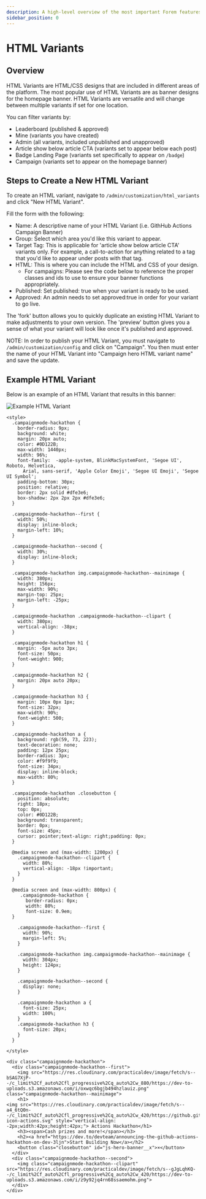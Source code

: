 ```yaml
---
description: A high-level overview of the most important Forem features.
sidebar_position: 0
---
```


# HTML Variants

## Overview

HTML Variants are HTML/CSS designs that are included in different areas of the platform. The most popular use of HTML Variants are as banner designs for the homepage banner. HTML Variants are versatile and will change between multiple variants if set for one location.

You can filter variants by:

* Leaderboard (published & approved)
* Mine (variants you have created)
* Admin (all variants, included unpublished and unapproved)
* Article show below article CTA (variants set to appear below each post)
* Badge Landing Page (variants set specifically to appear on `/badge`)
* Campaign (variants set to appear on the homepage banner) 

## Steps to Create a New HTML Variant

To create an HTML variant, navigate to `/admin/customization/html_variants` and click "New HTML Variant".

Fill the form with the following:

* Name: A descriptive name of your HTML Variant \(i.e. GithHub Actions Campaign Banner\)
* Group: Select which area you'd like this variant to appear.
* Target Tag: This is applicable for 'article show below article CTA' variants only. For example, a call-to-action for anything related to a tag that you'd like to appear under posts with that tag.
* HTML: This is where you can include the HTML and CSS of your design. 
  * For campaigns: Please see the code below to reference the proper classes and ids to use to ensure your banner functions appropriately.
* Published: Set published: true when your variant is ready to be used.
* Approved: An admin needs to set approved:true in order for your variant to go live.

The 'fork' button allows you to quickly duplicate an existing HTML Variant to make adjustments to your own version. The 'preview' button gives you a sense of what your variant will look like once it's published and approved.

NOTE: In order to publish your HTML Variant, you must navigate to `/admin/customization/config` and click on "Campaign". You then must enter the name of your HTML Variant into "Campaign hero HTML variant name" and save the update.

## Example HTML Variant

Below is an example of an HTML Variant that results in this banner: 

![Example HTML Variant](https://user-images.githubusercontent.com/16007075/121434737-c339b000-c94b-11eb-90f5-ef95d5edb9cc.png)

```text
<style>
  .campaignmode-hackathon {
    border-radius: 9px;
    background: white;
    margin: 20px auto;
    color: #0D122B;
    max-width: 1440px;
    width: 96%;
    font-family:  -apple-system, BlinkMacSystemFont, 'Segoe UI', Roboto, Helvetica,
      Arial, sans-serif, 'Apple Color Emoji', 'Segoe UI Emoji', 'Segoe UI Symbol';
    padding-bottom: 30px;
    position: relative;
    border: 2px solid #dfe3e6;
    box-shadow: 2px 2px 2px #dfe3e6;
  }
  
  .campaignmode-hackathon--first {
    width: 50%;
    display: inline-block;
    margin-left: 10%;
  }

  .campaignmode-hackathon--second {
    width: 30%;
    display: inline-block;
  }

  .campaignmode-hackathon img.campaignmode-hackathon--mainimage {
    width: 380px;
    height: 156px;
    max-width: 90%;
    margin-top: 25px;
    margin-left: -25px;
  }

  .campaignmode-hackathon .campaignmode-hackathon--clipart {
    width: 380px;
    vertical-align: -38px;
  }

  .campaignmode-hackathon h1 {
    margin: -5px auto 3px;
    font-size: 50px;
    font-weight: 900;
  }

  .campaignmode-hackathon h2 {
    margin: 20px auto 20px;
  }

  .campaignmode-hackathon h3 {
    margin: 10px 0px 1px;
    font-size: 32px;
    max-width: 90%;
    font-weight: 500;
  }

  .campaignmode-hackathon a {
    background: rgb(59, 73, 223);
    text-decoration: none;
    padding: 12px 25px;
    border-radius: 3px;
    color: #f9f9f9;
    font-size: 34px;
    display: inline-block;
    max-width: 80%;
  }

  .campaignmode-hackathon .closebutton {
    position: absolute;
    right: 18px;
    top: 0px;
    color: #0D122B;
    background: transparent;
    border: 0px;
    font-size: 45px;
    cursor: pointer;text-align: right;padding: 0px;
  }

  @media screen and (max-width: 1200px) {
    .campaignmode-hackathon--clipart {
      width: 80%;
      vertical-align: -18px !important;
    }
  }

  @media screen and (max-width: 800px) {
     .campaignmode-hackathon {
       border-radius: 0px;
       width: 80%;
       font-size: 0.9em;
  }
  
    .campaignmode-hackathon--first {
      width: 90%;
      margin-left: 5%;
    }

    .campaignmode-hackathon img.campaignmode-hackathon--mainimage {
      width: 304px;
      height: 124px;
    }

    .campaignmode-hackathon--second {
      display: none;
    }

    .campaignmode-hackathon a {
      font-size: 25px;
      width: 100%;
    }
    .campaignmode-hackathon h3 {
      font-size: 20px;
    }
  }

</style>

<div class="campaignmode-hackathon">
  <div class="campaignmode-hackathon--first">
    <img src="https://res.cloudinary.com/practicaldev/image/fetch/s--bSAG7XjP--/c_limit%2Cf_auto%2Cfl_progressive%2Cq_auto%2Cw_880/https://dev-to-uploads.s3.amazonaws.com/i/oxwqc6bgjb494hzlauiz.png" class="campaignmode-hackathon--mainimage">
    <h1>
<img src="https://res.cloudinary.com/practicaldev/image/fetch/s--a4_6tQ0n--/c_limit%2Cf_auto%2Cfl_progressive%2Cq_auto%2Cw_420/https://github.githubassets.com/images/modules/site/features/actions-icon-actions.svg" style="vertical-align: -2px;width:42px;height:42px;"> Actions Hackathon</h1>
    <h3><span>Cash prizes and more!</span></h3>
    <h2><a href="https://dev.to/devteam/announcing-the-github-actions-hackathon-on-dev-3ljn">Start Building Now</a></h2>
    <button class="closebutton" id="js-hero-banner__x">×</button>
  </div>
  <div class="campaignmode-hackathon--second">
    <img class="campaignmode-hackathon--clipart" src="https://res.cloudinary.com/practicaldev/image/fetch/s--gJgLqhKQ--/c_limit%2Cf_auto%2Cfl_progressive%2Cq_auto%2Cw_420/https://dev-to-uploads.s3.amazonaws.com/i/z9y92jq4rn68ssaemohm.png">
  </div>
</div>
```
